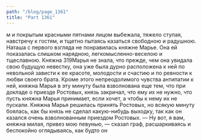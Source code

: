```yaml
---
path: "/blog/page_1361"
title: "Part 1361"
---
```


м и покрытым красными пятнами лицом выбежала, тяжело ступая, навстречу к гостям, и тщетно пытаясь казаться свободною и радушною. Наташа с первого взгляда не понравилась княжне Марье. Она ей показалась слишком нарядною, легкомысленно-веселою и тщеславною. Княжна 319Марья не знала, что прежде, чем она увидала свою будущую невестку, она уже была дурно расположена к ней по невольной зависти к ее красоте, молодости и счастию и по ревности к любви своего брата. Кроме этого непреодолимого чувства антипатии к ней, княжна Марья в эту минуту была взволнована еще тем, что при докладе о приезде Ростовых, князь закричал, что ему их не нужно, что пусть княжна Марья принимает, если хочет, а чтобы к нему их не пускали. Княжна Марья решилась принять Ростовых, но всякую минуту боялась, как бы князь не сделал какую-нибудь выходку, так как он казался очень взволнованным приездом Ростовых.
— Ну вот, я вам, княжна милая, привез мою певунью, — сказал граф, расшаркиваясь и беспокойно оглядываясь, как будто он
